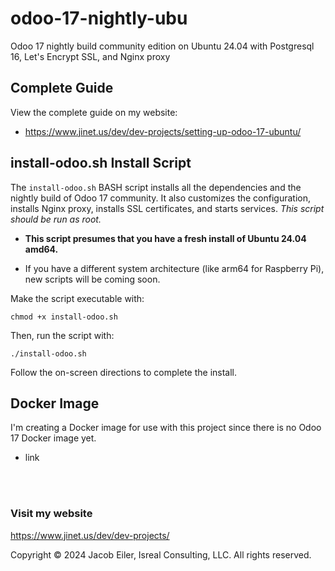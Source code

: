 # odoo-17-nightly-ubu
Odoo 17 nightly build community edition on Ubuntu 24.04 with Postgresql 16, Let's Encrypt SSL, and Nginx proxy


## Complete Guide
View the complete guide on my website:

- https://www.jinet.us/dev/dev-projects/setting-up-odoo-17-ubuntu/

## install-odoo.sh Install Script
The ```install-odoo.sh``` BASH script installs all the dependencies and the nightly build of Odoo 17 community.  It also customizes the configuration, installs Nginx proxy, installs SSL certificates, and starts services.  _This script should be run as root._

- **This script presumes that you have a fresh install of Ubuntu 24.04 amd64.**

- If you have a different system architecture (like arm64 for Raspberry Pi), new scripts will be coming soon.


Make the script executable with:
```
chmod +x install-odoo.sh
```

Then, run the script with:
```
./install-odoo.sh
```

Follow the on-screen directions to complete the install.




## Docker Image
I'm creating a Docker image for use with this project since there is no Odoo 17 Docker image yet.

- link

<br/><br/>
### Visit my website

https://www.jinet.us/dev/dev-projects/

Copyright &copy; 2024 Jacob Eiler, Isreal Consulting, LLC.  All rights reserved.

